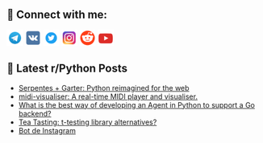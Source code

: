 ## 🔎 Connect with me:
[<img src="https://github.com/bullbesh/bullbesh/blob/main/images/Telegram.png" width="32" height="32" />](https://t.me/bullbesh)
[<img src="https://github.com/bullbesh/bullbesh/blob/main/images/VK.png" width="32" height="32" />](https://vk.com/bullbesh)
[<img src="https://github.com/bullbesh/bullbesh/blob/main/images/Twitter.png" width="32" height="32" />](https://twitter.com/bullbesh1)
[<img src="https://github.com/bullbesh/bullbesh/blob/main/images/Instagram.png" width="32" height="32" />](https://www.instagram.com/bullbesh)
[<img src="https://github.com/bullbesh/bullbesh/blob/main/images/Reddit.png" width="32" height="32" />](https://www.reddit.com/user/bullbesh)
[<img src="https://github.com/bullbesh/bullbesh/blob/main/images/YouTube.png" width="32" height="32" />](https://www.youtube.com/channel/UCtfjRs6uzgq5mfm8S06WTcg)

## 📕 Latest r/Python Posts
<!-- BLOG-POST-LIST:START -->
- [Serpentes + Garter: Python reimagined for the web](https://www.reddit.com/r/Python/comments/1ng9r0p/serpentes_garter_python_reimagined_for_the_web/)
- [midi-visualiser: A real-time MIDI player and visualiser.](https://www.reddit.com/r/Python/comments/1ng9en6/midivisualiser_a_realtime_midi_player_and/)
- [What is the best way of developing an Agent in Python to support a Go backend?](https://www.reddit.com/r/Python/comments/1ng926f/what_is_the_best_way_of_developing_an_agent_in/)
- [Tea Tasting: t-testing library alternatives?](https://www.reddit.com/r/Python/comments/1ng8qg0/tea_tasting_ttesting_library_alternatives/)
- [Bot de Instagram](https://www.reddit.com/r/Python/comments/1ng6vhs/bot_de_instagram/)
<!-- BLOG-POST-LIST:END -->

